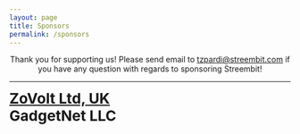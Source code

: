 ```yaml
---
layout: page
title: Sponsors
permalink: /sponsors
---
```

<div style="text-align:center">
    Thank you for supporting us! Please send email to <a href="mailto:tzpardi@streembit.com">tzpardi@streembit.com</a> if you have any question with regards to sponsoring Streembit!
</div>

-----

<div class="app-select-screen">
    <div class="flex-btncontainer">
        <div class="flex-btnitem">
            <a href="http://www.zovolt.com" style="font-size:26px;font-weight:bold">ZoVolt Ltd, UK</a>
        </div>
        <div class="flex-btnitem">
            <span style="font-size:26px;font-weight:bold">GadgetNet LLC</span>
        </div>
    </div>
</div>
